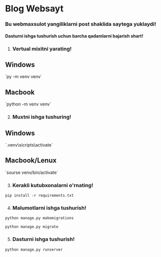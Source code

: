 # Blog Websayt

<h3>Bu webmaxsulot yangiliklarni post shaklida saytega yuklaydi!</h3>

<h4>Dasturni ishga tushurish uchun barcha qadamlarni bajarish shart!</h4>

1. <h3>Vertual mixitni yarating!</h3>


<h2>Windows</h2>`py -m venv venv`


<h2>Macbook</h2>`python -m venv venv`


2. <h3>Muxtni ishga tushuring!</h3>

<h2>Windows</h2> `.venv\sicripts\activate`


<h2>Macbook/Lenux</h2> `sourse venv/bin/activate`

3. <h3>Kerakli kutubxonalarni o'rnating!

`pip install -r requirements.txt`

4. <h3>Malumotlarni ishga tushurish!

`python manage.py makemigrations`

`python manage.py migrate`


5. <h3>Dasturni ishga tushurish!

`python manage.py runserver`
